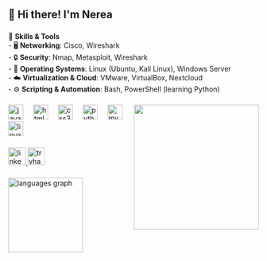 <h2 align="left">👋 Hi there! I'm Nerea</h2>

###

<p align="left">
  🧰 <strong>Skills & Tools</strong><br>
  - 🖥️ <strong>Networking</strong>: Cisco, Wireshark  <br>
  - 🔒 <strong>Security</strong>: Nmap, Metasploit, Wireshark  <br>
  - 🐧 <strong>Operating Systems</strong>: Linux (Ubuntu, Kali Linux), Windows Server  <br>
  - ☁️ <strong>Virtualization & Cloud</strong>: VMware, VirtualBox, Nextcloud  <br>
  - ⚙️ <strong>Scripting & Automation</strong>: Bash, PowerShell (learning Python)
</p>

###

<img align="right" height="251" src="https://media1.tenor.com/m/lPNvyIdrVtAAAAAC/puppyhacker.gif" />

###

<div align="left">
  <img src="https://cdn.jsdelivr.net/gh/devicons/devicon/icons/javascript/javascript-original.svg" height="30" alt="javascript logo" />
  <img width="12" />
  <img src="https://cdn.jsdelivr.net/gh/devicons/devicon/icons/html5/html5-original.svg" height="30" alt="html5 logo" />
  <img width="12" />
  <img src="https://cdn.jsdelivr.net/gh/devicons/devicon/icons/css3/css3-original.svg" height="30" alt="css3 logo" />
  <img width="12" />
  <img src="https://cdn.jsdelivr.net/gh/devicons/devicon/icons/python/python-original.svg" height="30" alt="python logo" />
  <img width="12" />
  <img src="https://cdn.jsdelivr.net/gh/devicons/devicon/icons/mysql/mysql-original.svg" height="30" alt="mysql logo" />
  <img width="12" />
  <img src="https://cdn.jsdelivr.net/gh/devicons/devicon/icons/linux/linux-original.svg" height="30" alt="linux logo" />
</div>

###

<div align="left">
  <a href="https://www.linkedin.com/in/nerea-carrasco-mota/" target="_blank">
    <img src="https://img.shields.io/static/v1?message=LinkedIn&logo=linkedin&label=&color=0077B5&logoColor=white&labelColor=&style=for-the-badge" height="35" alt="linkedin logo" />
  </a>
  <a href="https://tryhackme.com/p/nerxtkd" target="_blank">
    <img src="https://img.shields.io/static/v1?message=TryHackMe&logo=tryhackme&label=&color=88cc14&logoColor=white&labelColor=&style=for-the-badge" height="35" alt="tryhackme logo" />
  </a>
</div>

###

<div align="left">
  <img src="https://github-readme-stats.vercel.app/api/top-langs?username=nerxtkd&locale=en&hide_title=false&layout=compact&card_width=320&langs_count=6&theme=dracula&hide_border=false" height="150" alt="languages graph" />
</div>
